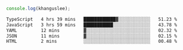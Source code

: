 ```js
console.log(khanguslee);
```

<!--START_SECTION:waka-->

```txt
TypeScript   4 hrs 39 mins   ████████████▓░░░░░░░░░░░░   51.23 %
JavaScript   3 hrs 59 mins   ███████████░░░░░░░░░░░░░░   43.78 %
YAML         12 mins         ▓░░░░░░░░░░░░░░░░░░░░░░░░   02.32 %
JSON         11 mins         ▓░░░░░░░░░░░░░░░░░░░░░░░░   02.15 %
HTML         2 mins          ░░░░░░░░░░░░░░░░░░░░░░░░░   00.48 %
```

<!--END_SECTION:waka-->

<!--
**khanguslee/khanguslee** is a ✨ _special_ ✨ repository because its `README.md` (this file) appears on your GitHub profile.

Here are some ideas to get you started:

- 🔭 I’m currently working on ...
- 🌱 I’m currently learning ...
- 👯 I’m looking to collaborate on ...
- 🤔 I’m looking for help with ...
- 💬 Ask me about ...
- 📫 How to reach me: ...
- 😄 Pronouns: ...
- ⚡ Fun fact: ...
-->
